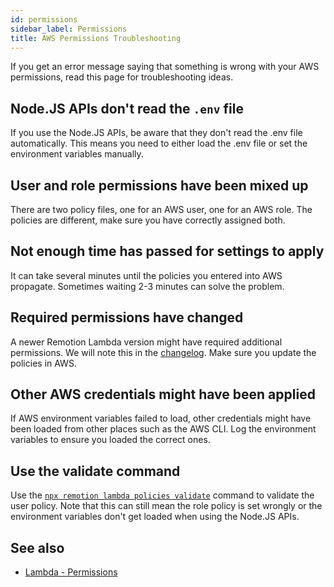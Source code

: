 ```yaml
---
id: permissions
sidebar_label: Permissions
title: AWS Permissions Troubleshooting
---
```


If you get an error message saying that something is wrong with your AWS permissions, read this page for troubleshooting ideas.

## Node.JS APIs don't read the `.env` file

If you use the Node.JS APIs, be aware that they don't read the .env file automatically. This means you need to either load the .env file or set the environment variables manually.

## User and role permissions have been mixed up

There are two policy files, one for an AWS user, one for an AWS role. The policies are different, make sure you have correctly assigned both.

## Not enough time has passed for settings to apply

It can take several minutes until the policies you entered into AWS propagate. Sometimes waiting 2-3 minutes can solve the problem.

## Required permissions have changed

A newer Remotion Lambda version might have required additional permissions. We will note this in the [changelog](https://github.com/remotion-dev/remotion/releases). Make sure you update the policies in AWS.

## Other AWS credentials might have been applied

If AWS environment variables failed to load, other credentials might have been loaded from other places such as the AWS CLI. Log the environment variables to ensure you loaded the correct ones.

## Use the validate command

Use the [`npx remotion lambda policies validate`](/docs/lambda/cli/policies) command to validate the user policy. Note that this can still mean the role policy is set wrongly or the environment variables don't get loaded when using the Node.JS APIs.

## See also

- [Lambda - Permissions](/docs/lambda/permissions)
